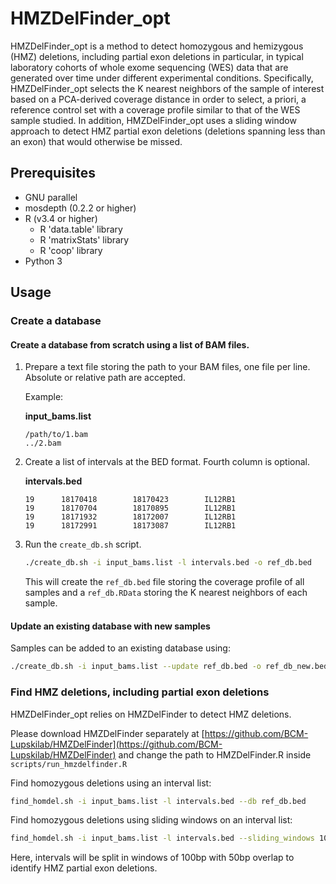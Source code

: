 # HMZDelFinder_opt

HMZDelFinder_opt is a method to detect homozygous and hemizygous (HMZ) deletions, including partial exon deletions in particular, in typical laboratory cohorts of whole exome sequencing (WES) data that are generated over time under different experimental conditions. Specifically, HMZDelFinder_opt selects the K nearest neighbors of the sample of interest based on a PCA-derived coverage distance in order to select, a priori, a reference control set with a coverage profile similar to that of the WES sample studied. In addition, HMZDelFinder_opt uses a sliding window approach to detect HMZ partial exon deletions (deletions spanning less than an exon) that would otherwise be missed.

## Prerequisites

- GNU parallel
- mosdepth (0.2.2 or higher)
- R (v3.4 or higher) 
    - R 'data.table' library
    - R 'matrixStats' library
    - R 'coop' library
- Python 3


## Usage

### Create a database

#### Create a database from scratch using a list of BAM files.

1. Prepare a text file storing the path to your BAM files, one file per line. Absolute or relative
path are accepted.

   Example: 

    **input_bams.list**

    ```
    /path/to/1.bam
    ../2.bam
    ```

2. Create a list of intervals at the BED format. Fourth column is optional.

    **intervals.bed**

    ```
    19      18170418        18170423        IL12RB1
    19      18170704        18170895        IL12RB1
    19      18171932        18172007        IL12RB1
    19      18172991        18173087        IL12RB1
    ```



3. Run the `create_db.sh` script.

    ```bash
    ./create_db.sh -i input_bams.list -l intervals.bed -o ref_db.bed
    ```

    This will create the `ref_db.bed` file storing the coverage profile of all samples and a 
    `ref_db.RData` storing the K nearest neighbors of each sample.


#### Update an existing database with new samples

Samples can be added to an existing database using:

```bash
./create_db.sh -i input_bams.list --update ref_db.bed -o ref_db_new.bed
```

###  Find HMZ deletions, including partial exon deletions

HMZDelFinder_opt relies on HMZDelFinder to detect HMZ deletions.

Please download HMZDelFinder separately at [https://github.com/BCM-Lupskilab/HMZDelFinder](https://github.com/BCM-Lupskilab/HMZDelFinder)
and change the path to HMZDelFinder.R inside `scripts/run_hmzdelfinder.R`


Find homozygous deletions using an interval list:

```bash
find_homdel.sh -i input_bams.list -l intervals.bed --db ref_db.bed
```

Find homozygous deletions using sliding windows on an interval list:

```bash
find_homdel.sh -i input_bams.list -l intervals.bed --sliding_windows 100:50 --db ref_db.bed
```

Here, intervals will be split in windows of 100bp with 50bp overlap to identify HMZ partial exon deletions.

